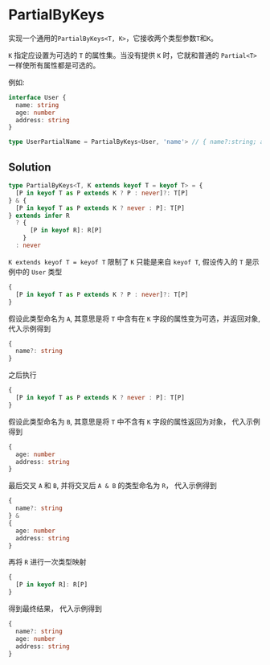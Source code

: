 # PartialByKeys

实现一个通用的`PartialByKeys<T, K>`，它接收两个类型参数`T`和`K`。

`K` 指定应设置为可选的 `T` 的属性集。当没有提供 `K` 时，它就和普通的 `Partial<T>` 一样使所有属性都是可选的。

例如:

```ts
interface User {
  name: string
  age: number
  address: string
}

type UserPartialName = PartialByKeys<User, 'name'> // { name?:string; age:number; address:string }
```

## Solution

```ts
type PartialByKeys<T, K extends keyof T = keyof T> = {
  [P in keyof T as P extends K ? P : never]?: T[P]
} & {
  [P in keyof T as P extends K ? never : P]: T[P]
} extends infer R
  ? {
      [P in keyof R]: R[P]
    }
  : never
```

`K extends keyof T = keyof T` 限制了 `K` 只能是来自 `keyof T`, 假设传入的 `T` 是示例中的 `User` 类型

```ts
{
  [P in keyof T as P extends K ? P : never]?: T[P]
}
```

假设此类型命名为 `A`, 其意思是将 `T` 中含有在 `K` 字段的属性变为可选，并返回对象, 代入示例得到

```ts
{
  name?: string
}
```

之后执行

```ts
{
  [P in keyof T as P extends K ? never : P]: T[P]
}
```

假设此类型命名为 `B`, 其意思是将 `T` 中不含有 `K` 字段的属性返回为对象， 代入示例得到

```ts
{
  age: number
  address: string
}
```

最后交叉 `A` 和 `B`, 并将交叉后 `A & B` 的类型命名为 `R`， 代入示例得到

```ts
{
  name?: string
} &
{
  age: number
  address: string
}
```

再将 `R` 进行一次类型映射

```ts
{
  [P in keyof R]: R[P]
}
```

得到最终结果， 代入示例得到

```ts
{
  name?: string
  age: number
  address: string
}
```
